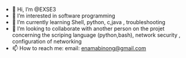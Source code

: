 - 👋 Hi, I’m @EXSE3
- 👀 I’m interested in software programming
- 🌱 I’m currently learning Shell, python, c,java , troubleshooting
- 💞️ I’m looking to collaborate with another person on the projet concerning the scriping language (python,bash), network security , configuration of networking 
- 📫 How to reach me:
email: enamabinong@gmail.com

<!---
EXSE3/EXSE3 is a ✨ special ✨ repository because its `README.md` (this file) appears on your GitHub profile.
You can click the Preview link to take a look at your changes.
--->
